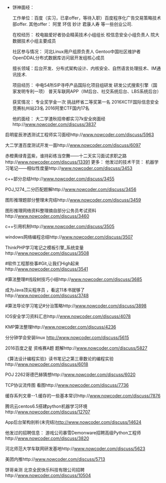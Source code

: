 * 饼神面经：

  工作单位：百度（实习，已拿offer，等待入职）百度程序化广告交易策略技术部offer.
  其他offer： 阿里 环信 妙计 君康人寿 等一些创业公司.
  
  在校经历：
     校电脑爱好者协会精英技术小组组长
     校信息安全小组负责人
     院大数据技术小组主要成员
  
  社区参与情况：
      河北Linux用户组原负责人
      Gentoo中国社区维护者
      OpenDDAL分布式数据库访问层开发组核心成员

  擅长领域：后台开发、分布式架构设计、内核安全、自然语言处理技术、IM通讯技术.

  项目经历：
      中电54所SIP寻呼产品国际化项目组研发
      研发公式搜索引擎（国家发明专利一项）
      普天车联网APP（IM后台、社交系统后台、LBS系统后台）
  
  获奖情况：
      专业奖学金一次
      挑战杯省二等奖第一名
      2016XCTF国际信息安全竞赛杭州站23名
      2016阿里CTF国内17名

  他的面经：
大二学渣秋招帝都实习7k安全岗面经http://www.nowcoder.com/discuss/3837

启明星辰渗透测试工程师实习面经http://www.nowcoder.com/discuss/5963

大二学渣百度测试开发一面http://www.nowcoder.com/discuss/6097

赤橙黄绿青蓝紫，谁持彩练当空舞——十二天实习面试求职之路http://www.nowcoder.com/discuss/13391
更多：
他发过的技术干货：
机器学习笔记——相似性度量http://www.nowcoder.com/discuss/3453

c++部分总结http://www.nowcoder.com/discuss/3455

POJ_1274_二分匹配题解http://www.nowcoder.com/discuss/3456

图形推理题部分整理未完结http://www.nowcoder.com/discuss/3459

图形推理网络资料整理摘自部分公务员考试资料http://www.nowcoder.com/discuss/3460

c++引用机制http://www.nowcoder.com/discuss/3505

windows网络编程总结http://www.nowcoder.com/discuss/3507

ThinkPHP学习笔记之模板引擎_系统变量http://www.nowcoder.com/discuss/3508

#软件工程那些事#Git,让我们High起来http://www.nowcoder.com/discuss/3541

#算法整理#线段树技巧小结http://www.nowcoder.com/discuss/3685

成为Java顶尖程序员 ，看这11本书就够了http://www.nowcoder.com/discuss/3748

#算法导论学习笔记#分治策略http://www.nowcoder.com/discuss/3898

IOS安全学习资料汇总http://www.nowcoder.com/discuss/4078

KMP算法整理http://www.nowcoder.com/discuss/4236

分分钟学会安装linux http://www.nowcoder.com/discuss/5615

2016百度之星 资格赛A题 题解http://www.nowcoder.com/discuss/5827

《算法设计编程实验》读书笔记之第三章数论的编程实验http://www.nowcoder.com/discuss/6018

POJ 2262哥德巴赫猜想http://www.nowcoder.com/discuss/6020

TCP协议流传图 看图http://www.nowcoder.com/discuss/7736

缓存系列文章--1.缓存的一些基本常识http://www.nowcoder.com/discuss/7876

腾讯云centos6.5搭建python机器学习环境http://www.nowcoder.com/discuss/12707

App后台架构剖析(未完结)http://www.nowcoder.com/discuss/14624


他发过的招聘信息：
游戏公司暴雪Demonware招聘高级Python工程师http://www.nowcoder.com/discuss/3820

河北师范大学车联网研发基地http://www.nowcoder.com/discuss/5623

美团内推http://www.nowcoder.com/discuss/5713

饼哥亲测 北京全民快乐科技有限公司招聘http://www.nowcoder.com/discuss/10504
